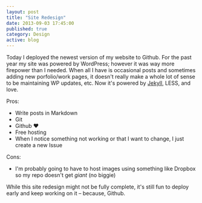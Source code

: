 ```yaml
---
layout: post
title: "Site Redesign"
date: 2013-09-03 17:45:00
published: true
category: Design
active: blog
---
```


Today I deployed the newest version of my website to Github. For the past year my site was powered by WordPress; however it was way more firepower than I needed. When all I have is occasional posts and sometimes adding new porfolio/work pages, it doesn't really make a whole lot of sense to be maintaining WP updates, etc. Now it's powered by [Jekyll](http://jekyllrb.com/ "Jekyll"), LESS, and love.

Pros:

- Write posts in Markdown
- Git
- Github &hearts;
- Free hosting
- When I notice something not working or that I want to change, I just create a new Issue

Cons:

- I'm probably going to have to host images using something like Dropbox so my repo doesn't get _giant_ \(no biggie\)

While this site redesign might not be fully complete, it's still fun to deploy early and keep working on it &ndash; because, Github.
